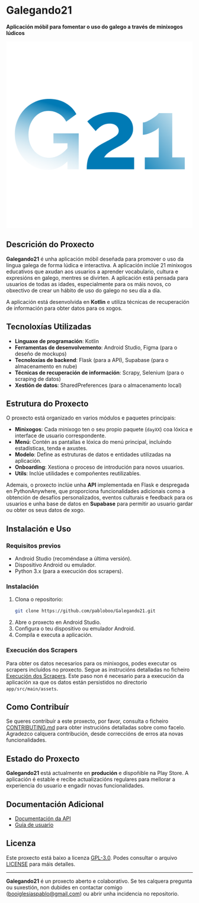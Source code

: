 # Galegando21

**Aplicación móbil para fomentar o uso do galego a través de minixogos lúdicos**

![Logo de Galegando21](https://github.com/pabloboo/Galegando21/blob/main/app/src/main/res/drawable/g21_logo.png)

## Descrición do Proxecto

**Galegando21** é unha aplicación móbil deseñada para promover o uso da lingua galega de forma lúdica e interactiva. A aplicación inclúe 21 minixogos educativos que axudan aos usuarios a aprender vocabulario, cultura e expresións en galego, mentres se divirten. A aplicación está pensada para usuarios de todas as idades, especialmente para os máis novos, co obxectivo de crear un hábito de uso do galego no seu día a día.

A aplicación está desenvolvida en **Kotlin** e utiliza técnicas de recuperación de información para obter datos para os xogos.

## Tecnoloxías Utilizadas

- **Linguaxe de programación**: Kotlin
- **Ferramentas de desenvolvemento**: Android Studio, Figma (para o deseño de mockups)
- **Tecnoloxías de backend**: Flask (para a API), Supabase (para o almacenamento en nube)
- **Técnicas de recuperación de información**: Scrapy, Selenium (para o scraping de datos)
- **Xestión de datos**: SharedPreferences (para o almacenamento local)

## Estrutura do Proxecto

O proxecto está organizado en varios módulos e paquetes principais:

- **Minixogos**: Cada minixogo ten o seu propio paquete (`dayXX`) coa lóxica e interface de usuario correspondente.
- **Menú**: Contén as pantallas e lóxica do menú principal, incluíndo estadísticas, tenda e axustes.
- **Modelo**: Define as estruturas de datos e entidades utilizadas na aplicación.
- **Onboarding**: Xestiona o proceso de introdución para novos usuarios.
- **Utils**: Inclúe utilidades e compoñentes reutilizables.

Ademais, o proxecto inclúe unha **API** implementada en Flask e despregada en PythonAnywhere, que proporciona funcionalidades adicionais como a obtención de desafíos personalizados, eventos culturais e feedback para os usuarios e unha base de datos en **Supabase** para permitir ao usuario gardar ou obter os seus datos de xogo.

## Instalación e Uso

### Requisitos previos

- Android Studio (recoméndase a última versión).
- Dispositivo Android ou emulador.
- Python 3.x (para a execución dos scrapers).

### Instalación

1. Clona o repositorio:
   ```bash
   git clone https://github.com/pabloboo/Galegando21.git
   ```
2. Abre o proxecto en Android Studio.
3. Configura o teu dispositivo ou emulador Android.
4. Compila e executa a aplicación.

### Execución dos Scrapers

Para obter os datos necesarios para os minixogos, podes executar os scrapers incluídos no proxecto. Segue as instrucións detalladas no ficheiro [Execución dos Scrapers](https://github.com/pabloboo/Galegando21/blob/main/ragscraper/README.md). Este paso non é necesario para a execución da aplicación xa que os datos están persistidos no directorio `app/src/main/assets`.

## Como Contribuír

Se queres contribuír a este proxecto, por favor, consulta o ficheiro [CONTRIBUTING.md](CONTRIBUTING.md) para obter instrucións detalladas sobre como facelo. Agradezco calquera contribución, desde correccións de erros ata novas funcionalidades.

## Estado do Proxecto

**Galegando21** está actualmente en **produción** e dispoñible na Play Store. A aplicación é estable e recibe actualizacións regulares para mellorar a experiencia do usuario e engadir novas funcionalidades.

## Documentación Adicional

- [Documentación da API](https://github.com/pabloboo/Galegando21/blob/main/api/README.md)
- [Guía de usuario](#)

## Licenza

Este proxecto está baixo a licenza [GPL-3.0](https://www.gnu.org/licenses/gpl-3.0.html). Podes consultar o arquivo [LICENSE](LICENSE) para máis detalles.

---

**Galegando21** é un proxecto aberto e colaborativo. Se tes calquera pregunta ou suxestión, non dubides en contactar comigo (booiglesiaspablo@gmail.com) ou abrir unha incidencia no repositorio.
